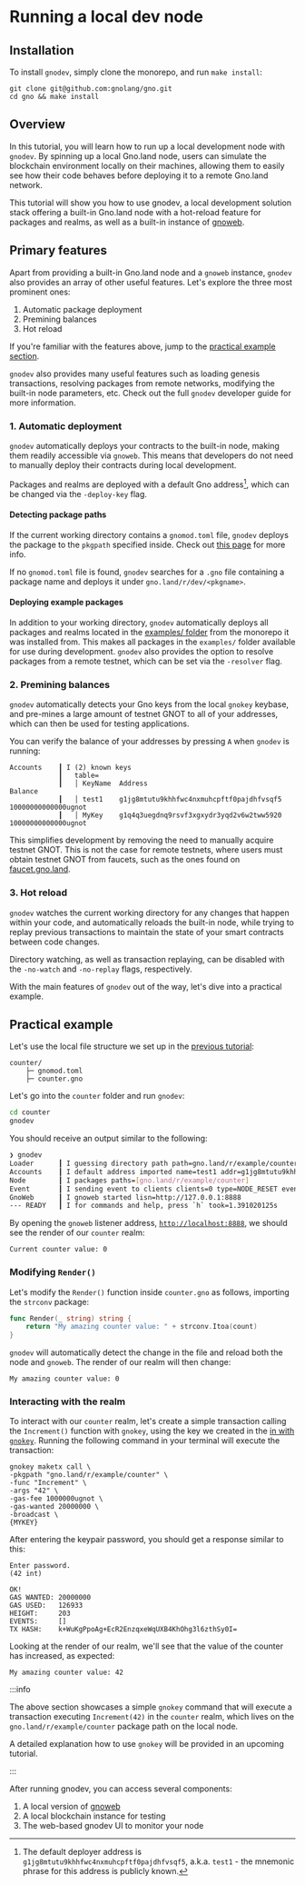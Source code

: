 # Running a local dev node


## Installation

To install `gnodev`, simply clone the monorepo, and run `make install`:

```
git clone git@github.com:gnolang/gno.git
cd gno && make install
```

## Overview

In this tutorial, you will learn how to run up a local development node with
`gnodev`. By spinning up a local Gno.land
node, users can simulate the blockchain environment locally on their machines,
allowing them to easily see how their code behaves before deploying it to a
remote Gno.land network.

This tutorial will show you how to use gnodev, a local development solution stack
offering a built-in Gno.land node with a hot-reload feature for packages and 
realms, as well as a built-in instance of [gnoweb](../users/explore-with-gnoweb.md).

## Primary features

Apart from providing a built-in Gno.land node and a `gnoweb` instance, `gnodev`
also provides an array of other useful features. Let's explore the three most
prominent ones:
1. Automatic package deployment
2. Premining balances
3. Hot reload

If you're familiar with the features above, jump to the [practical example
section](#practical-example).

`gnodev` also provides many useful features such as loading genesis transactions,
resolving packages from remote networks, modifying the built-in node parameters,
etc. Check out the full `gnodev` developer guide for more information.

### 1. Automatic deployment

`gnodev` automatically deploys your contracts to the built-in node, making
them readily accessible via `gnoweb`. This means that developers do not need to
manually deploy their contracts during local development.

Packages and realms are deployed with a default Gno address[^1], which can be changed
via the `-deploy-key` flag.

#### Detecting package paths

If the current working directory contains a `gnomod.toml` file, `gnodev` deploys the
package to the `pkgpath` specified inside. Check out [this page](../resources/configuring-gno-projects.md)
for more info.

If no `gnomod.toml` file is found, `gnodev` searches for a `.gno` file containing a
package name and deploys it under `gno.land/r/dev/<pkgname>`.

#### Deploying example packages

In addition to your working directory, `gnodev` automatically deploys all packages
and realms located in the [examples/ folder](https://github.com/gnolang/gno/tree/master/examples)
from the monorepo it was installed from. This makes all packages in the `examples/`
folder available for use during development. `gnodev` also provides the option
to resolve packages from a remote testnet, which can be set via the `-resolver` flag.

### 2. Premining balances

`gnodev` automatically detects your Gno keys from the local `gnokey` keybase, and
pre-mines a large amount of testnet GNOT to all of your addresses, which can
then be used for testing applications.

You can verify the balance of your addresses by pressing `A` when `gnodev` is running:

```
Accounts    ┃ I (2) known keys
            ┃   table=
            ┃   │ KeyName  Address                                   Balance
            ┃   │ test1    g1jg8mtutu9khhfwc4nxmuhcpftf0pajdhfvsqf5  10000000000000ugnot
            ┃   │ MyKey    g1q4q3uegdnq9rsvf3xgxydr3yqd2v6w2tww5920  10000000000000ugnot
```

This simplifies development by removing the need to manually acquire testnet GNOT.
This is not the case for remote testnets, where users must obtain testnet GNOT
from faucets, such as the ones found on [faucet.gno.land](https://faucet.gno.land).

### 3. Hot reload

`gnodev` watches the current working directory for any changes that happen within
your code, and automatically reloads the built-in node, while trying to replay
previous transactions to maintain the state of your smart contracts between
code changes.

Directory watching, as well as transaction replaying, can be disabled with the
`-no-watch` and `-no-replay` flags, respectively.

With the main features of `gnodev` out of the way, let's dive into a practical
example.

## Practical example

Let's use the local file structure we set up in the [previous tutorial](anatomy-of-a-gno-package.md):

```
counter/
    ├─ gnomod.toml
    ├─ counter.gno
```

Let's go into the `counter` folder and run `gnodev`:

```bash
cd counter
gnodev
```

You should receive an output similar to the following:

```bash
❯ gnodev
Loader      ┃ I guessing directory path path=gno.land/r/example/counter dir={your_pwd}
Accounts    ┃ I default address imported name=test1 addr=g1jg8mtutu9khhfwc4nxmuhcpftf0pajdhfvsqf5
Node        ┃ I packages paths=[gno.land/r/example/counter]
Event       ┃ I sending event to clients clients=0 type=NODE_RESET event=&{}
GnoWeb      ┃ I gnoweb started lisn=http://127.0.0.1:8888
--- READY   ┃ I for commands and help, press `h` took=1.391020125s
```

By opening the `gnoweb` listener address, [`http://localhost:8888`](http://127.0.0.1:8888),
we should see the render of our `counter` realm:

```
Current counter value: 0
```

### Modifying `Render()`

Let's modify the `Render()` function inside `counter.gno` as follows, importing
the `strconv` package:

```go
func Render(_ string) string {
	return "My amazing counter value: " + strconv.Itoa(count)
}
```

`gnodev` will automatically detect the change in the file and reload both the node
and `gnoweb`. The render of our realm will then change:

```
My amazing counter value: 0
```

### Interacting with the realm

To interact with our `counter` realm, let's create a simple transaction calling
the `Increment()` function with `gnokey`, using the key we created in the
[in with `gnokey`](../users/interact-with-gnokey.md#generating-a-key-pair).
Running the following command in your terminal will execute the transaction:

```
gnokey maketx call \
-pkgpath "gno.land/r/example/counter" \
-func "Increment" \
-args "42" \
-gas-fee 1000000ugnot \
-gas-wanted 20000000 \
-broadcast \
{MYKEY}
```

After entering the keypair password, you should get a response similar to this:

```
Enter password.
(42 int)

OK!
GAS WANTED: 20000000
GAS USED:   126933
HEIGHT:     203
EVENTS:     []
TX HASH:    k+WuKgPpoAg+EcR2EnzqxeWqUXB4KhOhg3l6zthSy0I=
```

Looking at the render of our realm, we'll see that the value of the counter
has increased, as expected:

```
My amazing counter value: 42
```

:::info

The above section showcases a simple `gnokey` command that will execute a
transaction executing `Increment(42)` in the `counter` realm, which lives on the
`gno.land/r/example/counter` package path on the local node.

A detailed explanation how to use `gnokey` will be provided in an
upcoming tutorial.

:::

After running gnodev, you can access several components:

1. A local version of [gnoweb](../users/explore-with-gnoweb.md)
2. A local blockchain instance for testing
3. The web-based gnodev UI to monitor your node

[^1]: The default deployer address is `g1jg8mtutu9khhfwc4nxmuhcpftf0pajdhfvsqf5`,
a.k.a. `test1` - the mnemonic phrase for this address is publicly known.
